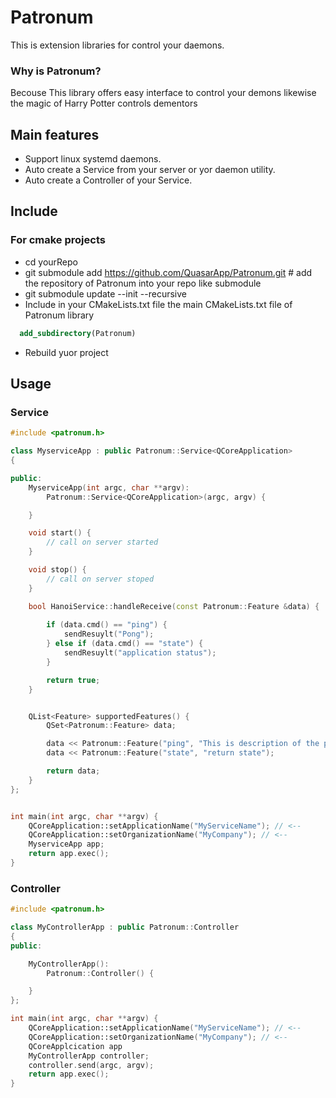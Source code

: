 # Patronum

This is extension libraries for control your daemons.

### Why is Patronum?

Becouse This library offers easy interface to control your demons likewise the magic of Harry Potter controls dementors

## Main features

* Support linux systemd daemons.
* Auto create a Service from your server or yor daemon utility.
* Auto create a Controller of your Service. 

## Include

### For cmake projects
 
 * cd yourRepo
 * git submodule add https://github.com/QuasarApp/Patronum.git # add the repository of Patronum into your repo like submodule
 * git submodule update --init --recursive
 * Include in your CMakeLists.txt file the main CMakeLists.txt file of Patronum library
  ```cmake
    add_subdirectory(Patronum)
  ```
 * Rebuild yuor project


## Usage

### Service

```cpp
#include <patronum.h>

class MyserviceApp : public Patronum::Service<QCoreApplication>
{

public:
    MyserviceApp(int argc, char **argv):
        Patronum::Service<QCoreApplication>(argc, argv) {

    }

    void start() {
        // call on server started 
    }

    void stop() {
        // call on server stoped 
    }

    bool HanoiService::handleReceive(const Patronum::Feature &data) {
    
        if (data.cmd() == "ping") {
            sendResuylt("Pong");
        } else if (data.cmd() == "state") {
            sendResuylt("application status");
        } 

        return true;
    }


    QList<Feature> supportedFeatures() {
        QSet<Patronum::Feature> data;

        data << Patronum::Feature("ping", "This is description of the ping command");
        data << Patronum::Feature("state", "return state");

        return data;
    }
};


int main(int argc, char **argv) {
    QCoreApplication::setApplicationName("MyServiceName"); // <--
    QCoreApplication::setOrganizationName("MyCompany"); // <--
    MyserviceApp app;
    return app.exec();
}
```

### Controller

```cpp
#include <patronum.h>

class MyControllerApp : public Patronum::Controller
{
public:

    MyControllerApp():
        Patronum::Controller() {

    }
};

int main(int argc, char **argv) {
    QCoreApplication::setApplicationName("MyServiceName"); // <--
    QCoreApplication::setOrganizationName("MyCompany"); // <--
    QCoreApplcication app
    MyControllerApp controller;
    controller.send(argc, argv);
    return app.exec();
}
```
